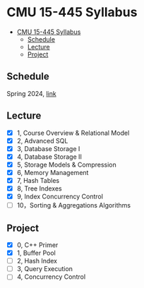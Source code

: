 # CMU 15-445 Syllabus

<!-- TOC -->

- [CMU 15-445 Syllabus](#cmu-15-445-syllabus)
  - [Schedule](#schedule)
  - [Lecture](#lecture)
  - [Project](#project)

<!-- /TOC -->

## Schedule

Spring 2024, [link](https://15445.courses.cs.cmu.edu/spring2024/schedule.html)

## Lecture

- [x] 1, Course Overview & Relational Model
- [x] 2, Advanced SQL
- [x] 3, Database Storage I
- [x] 4, Database Storage II
- [x] 5, Storage Models & Compression
- [x] 6, Memory Management
- [x] 7, Hash Tables
- [x] 8, Tree Indexes
- [x] 9, Index Concurrency Control
- [ ] 10，Sorting & Aggregations Algorithms

## Project

- [x] 0, C++ Primer
- [x] 1, Buffer Pool
- [ ] 2, Hash Index
- [ ] 3, Query Execution
- [ ] 4, Concurrency Control
